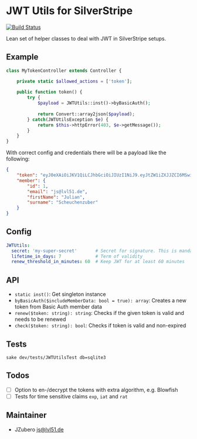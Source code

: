 # JWT Utils for SilverStripe
[![Build Status](https://travis-ci.org/JZubero/silverstripe-jwt-utils.svg?branch=master)](https://travis-ci.org/JZubero/silverstripe-jwt-utils)

Lean set of helper classes to deal with JWT in SilverStripe setups. 

## Example

```php
class MyTokenController extends Controller {

    private static $allowed_actions = ['token'];
    
    public function token() {
        try {
            $payload = JWTUtils::inst()->byBasicAuth();
            
            return Convert::array2json($payload);
        } catch(JWTUtilsException $e) {
            return $this->httpError(403, $e->getMessage());
        }
    }
}
```

With correct config and credentials there will be a payload like the following:

```json
{
	"token": "eyJ0eXAiOiJKV1QiLCJhbGciOiJIUzI1NiJ9.eyJtZW1iZXJJZCI6MSwiaXNzIjoiaHR0cDpcL1wvc2lsdmVyZ3JvdW5kLm1lXC8iLCJleHAiOjE1MTgyNzMwMjIsImlhdCI6MTUxNzY2ODIyMiwicmF0IjoxNTE3NjY4MjIyLCJqdGkiOiI0ZjIyMjViNS0wMzE5LTQ3YTMtYWNjMy1jOWJlNDk4MDc1NTIifQ.vQLLzmB7rWkwQDomAuC6Bfm-J0ITsIfFq4wL8UMAAJs",
	"member": {
		"id": 1,
		"email": "js@lvl51.de",
		"firstName": "Julian",
		"surname": "Scheuchenzuber"
	}
}
```

## Config

```yaml
JWTUtils:
  secret: 'my-super-secret'       # Secret for signature. This is mandatory and there is no default value
  lifetime_in_days: 7             # Term of validity
  renew_threshold_in_minutes: 60  # Keep JWT for at least 60 minutes
```

## API

- `static inst()`: Get singleton instance
- `byBasicAuth($includeMemberData: bool = true): array`: Creates a new token from Basic Auth member data
- `renew($token: string): string`: Checks if the given token is valid and needs to be renewed
- `check($token: string): bool`: Checks if token is valid and non-expired 

## Tests

`sake dev/tests/JWTUtilsTest db=sqlite3`

## Todos
- [ ] Option to en-/decrypt the tokens with extra algorithm, e.g. Blowfish
- [ ] Tests for time sensitive claims `exp`, `iat`  and `rat`

## Maintainer
- JZubero <js@lvl51.de>